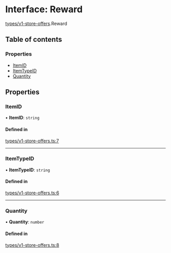 # Interface: Reward

[types/v1-store-offers](../modules/types_v1_store_offers.md).Reward

## Table of contents

### Properties

- [ItemID](types_v1_store_offers.Reward.md#itemid)
- [ItemTypeID](types_v1_store_offers.Reward.md#itemtypeid)
- [Quantity](types_v1_store_offers.Reward.md#quantity)

## Properties

### ItemID

• **ItemID**: `string`

#### Defined in

[types/v1-store-offers.ts:7](https://github.com/jameslinimk/unofficial-valorant-api/blob/0ab3e91/package/src/types/v1-store-offers.ts#L7)

___

### ItemTypeID

• **ItemTypeID**: `string`

#### Defined in

[types/v1-store-offers.ts:6](https://github.com/jameslinimk/unofficial-valorant-api/blob/0ab3e91/package/src/types/v1-store-offers.ts#L6)

___

### Quantity

• **Quantity**: `number`

#### Defined in

[types/v1-store-offers.ts:8](https://github.com/jameslinimk/unofficial-valorant-api/blob/0ab3e91/package/src/types/v1-store-offers.ts#L8)
